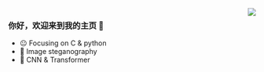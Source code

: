 <img align="right" src="https://github-readme-stats.vercel.app/api?username=taiyangshen&show_icons=true&icon_color=CE1D2D&text_color=718096&bg_color=ffffff&hide_title=true" />

### 你好，欢迎来到我的主页 👋

- :neutral_face: Focusing on C & python
- :hammer: Image steganography
- :ram: CNN & Transformer
